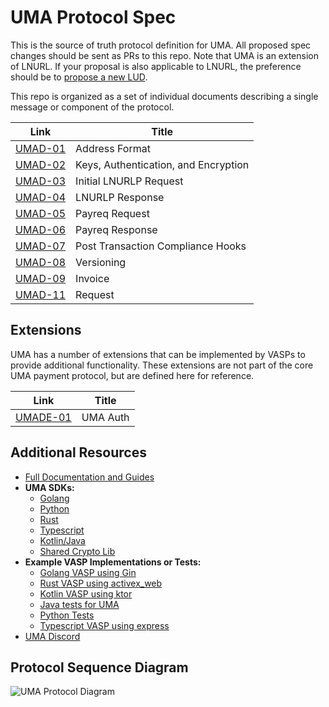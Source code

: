 # UMA Protocol Spec

This is the source of truth protocol definition for UMA. All proposed spec changes should be sent as PRs to this repo.
Note that UMA is an extension of LNURL. If your proposal is also applicable to LNURL, the preference should be to
[propose a new LUD](https://github.com/lnurl/luds).

This repo is organized as a set of individual documents describing a single message or component of the protocol.

| Link                                           | Title                                |
| ---------------------------------------------- | ------------------------------------ |
| [UMAD-01](/umad-01-addresses.md)               | Address Format                       |
| [UMAD-02](/umad-02-keys-and-authentication.md) | Keys, Authentication, and Encryption |
| [UMAD-03](/umad-03-lnurlp-request.md)          | Initial LNURLP Request               |
| [UMAD-04](/umad-04-lnurlp-response.md)         | LNURLP Response                      |
| [UMAD-05](/umad-05-payreq-request.md)          | Payreq Request                       |
| [UMAD-06](/umad-06-payreq-response.md)         | Payreq Response                      |
| [UMAD-07](/umad-07-post-tx-hooks.md)           | Post Transaction Compliance Hooks    |
| [UMAD-08](/umad-08-versioning.md)              | Versioning                           |
| [UMAD-09](/umad-09-invoice.md)                 | Invoice                              |
| [UMAD-11](/umad-11-request.md)                 | Request                              |

## Extensions

UMA has a number of extensions that can be implemented by VASPs to provide additional functionality. These extensions are
not part of the core UMA payment protocol, but are defined here for reference.

| Link                                           | Title                                |
| ---------------------------------------------- | ------------------------------------ |
| [UMADE-01](/umade-01-auth.md)                  | UMA Auth                             |

## Additional Resources

- [Full Documentation and Guides](https://docs.uma.me)
- **UMA SDKs:**
  - [Golang](https://github.com/uma-universal-money-address/uma-go-sdk)
  - [Python](https://github.com/uma-universal-money-address/uma-python-sdk)
  - [Rust](https://github.com/uma-universal-money-address/uma-rust-sdk)
  - [Typescript](https://github.com/uma-universal-money-address/uma-js-sdk)
  - [Kotlin/Java](https://github.com/uma-universal-money-address/uma-kotlin-sdk)
  - [Shared Crypto Lib](https://github.com/uma-universal-money-address/uma-crypto-uniffi)
- **Example VASP Implementations or Tests:**
  - [Golang VASP using Gin](https://github.com/lightsparkdev/go-sdk/tree/main/examples/uma-server)
  - [Rust VASP using activex_web](https://github.com/lightsparkdev/lightspark-rs/blob/main/examples/uma-demo/src/main.rs)
  - [Kotlin VASP using ktor](https://github.com/lightsparkdev/kotlin-sdk/tree/develop/umaserverdemo)
  - [Java tests for UMA](https://github.com/uma-universal-money-address/uma-kotlin-sdk/blob/main/javatest/src/test/java/me/uma/javatest/UmaTest.java)
  - [Python Tests](https://github.com/uma-universal-money-address/uma-python-sdk/blob/main/uma/__tests__/test_uma.py)
  - [Typescript VASP using express](https://github.com/lightsparkdev/js-sdk/tree/main/apps/examples/uma-vasp)
- [UMA Discord](https://discord.gg/K4e7ghAJ)

## Protocol Sequence Diagram

![UMA Protocol Diagram](https://static.swimlanes.io/45937cd6863fe73964d5f1217320d80e.png)
